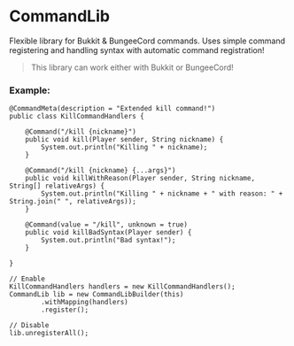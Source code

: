 # CommandLib
Flexible library for Bukkit &amp; BungeeCord commands. Uses simple command registering and handling syntax with automatic command registration!
> This library can work either with Bukkit or BungeeCord!

### Example:
```
@CommandMeta(description = "Extended kill command!")
public class KillCommandHandlers {

    @Command("/kill {nickname}")
    public void kill(Player sender, String nickname) {
        System.out.println("Killing " + nickname);
    }

    @Command("/kill {nickname} {...args}")
    public void killWithReason(Player sender, String nickname, String[] relativeArgs) {
        System.out.println("Killing " + nickname + " with reason: " + String.join(" ", relativeArgs));
    }

    @Command(value = "/kill", unknown = true)
    public void killBadSyntax(Player sender) {
        System.out.println("Bad syntax!");
    }

}

// Enable
KillCommandHandlers handlers = new KillCommandHandlers();
CommandLib lib = new CommandLibBuilder(this)
        .withMapping(handlers)
        .register();

// Disable
lib.unregisterAll();

```
